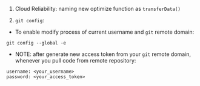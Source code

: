 1. Cloud Reliability: naming new optimize function as `transferData()`

2. `git config`:

- To enable modify process of current username and `git` remote domain:

```git
git config --global -e
```

- NOTE: after generate new access token from your `git` remote domain, whenever you pull code from remote repository:

```
username: <your_username>
password: <your_access_token>
```
